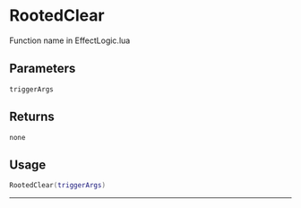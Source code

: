 # RootedClear
Function name in EffectLogic.lua
## Parameters
`triggerArgs`
## Returns
`none`
## Usage
```lua
RootedClear(triggerArgs)
```
---
